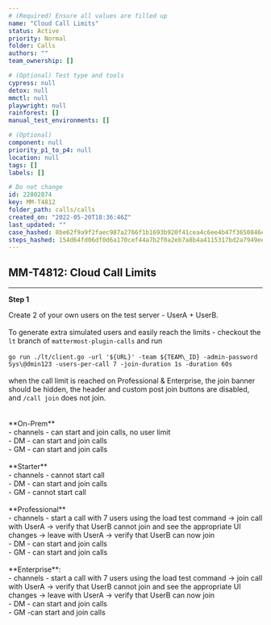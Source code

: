 ```yaml
---
# (Required) Ensure all values are filled up
name: "Cloud Call Limits"
status: Active
priority: Normal
folder: Calls
authors: ""
team_ownership: []

# (Optional) Test type and tools
cypress: null
detox: null
mmctl: null
playwright: null
rainforest: []
manual_test_environments: []

# (Optional)
component: null
priority_p1_to_p4: null
location: null
tags: []
labels: []

# Do not change
id: 22802874
key: MM-T4812
folder_path: calls/calls
created_on: "2022-05-20T18:36:46Z"
last_updated: ""
case_hashed: 8be62f9a9f2faec987a2766f1b1693b920f41cea4c6ee4b47f3650846ea778de051b9844a80b08fcde49699a389f6bf7
steps_hashed: 154d64fd06df0d6a170cef44a7b2f0a2eb7a8b4a4115317bd2a7949ee3ea6b85ce03cf5f24c454e3714ffd7f82819ef4
---
```


## MM-T4812: Cloud Call Limits

---

**Step 1**

Create 2 of your own users on the test server - UserA + UserB.\
\
To generate extra simulated users and easily reach the limits - checkout the `lt` branch of `mattermost-plugin-calls` and run\
\
`go run ./lt/client.go -url '${URL}' -team ${TEAM\_ID} -admin-password Sys\@dmin123 -users-per-call 7 -join-duration 1s -duration 60s`\
\
when the call limit is reached on Professional & Enterprise, the join banner should be hidden, the header and custom post join buttons are disabled, and `/call join` does not join.\
\
\
\*\*On-Prem\*\*\
\- channels - can start and join calls, no user limit\
\- DM - can start and join calls\
\- GM - can start and join calls\
\
\*\*Starter\*\*\
\- channels - cannot start call\
\- DM - can start and join calls\
\- GM - cannot start call\
\
\*\*Professional\*\*\
\- channels - start a call with 7 users using the load test command -> join call with UserA -> verify that UserB cannot join and see the appropriate UI changes -> leave with UserA -> verify that UserB can now join\
\- DM - can start and join calls\
\- GM - can start and join calls\
\
\*\*Enterprise\*\*:\
\- channels - start a call with 7 users using the load test command -> join call with UserA -> verify that UserB cannot join and see the appropriate UI changes -> leave with UserA -> verify that UserB can now join\
\- DM - can start and join calls\
\- GM -can start and join calls

